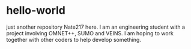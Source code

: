 # hello-world
just another repository
Nate217 here. I am an engineering student with a project involving OMNET++, SUMO and VEINS. 
I am hoping to work together with other coders to help develop something.
